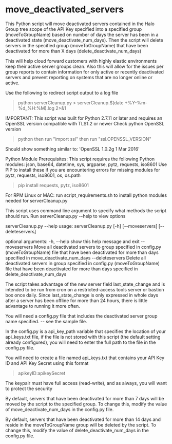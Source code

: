 # move_deactivated_servers

This Python script will move deactivated servers contained in the
Halo Group tree scope of the API Key specified into a specified
group (moveToGroupName) based on number of days the server has been in
a deactivated state (move_deactivate_num_days). Then the script will
delete servers in the specified group (moveToGroupName) that have been
deactivated for more than X days (delete_deactivate_num_days)

This will help cloud forward customers with highly elastic environments
keep their active server groups clean. Also this will allow for the issues
per group reports to contain information for only active or recently
deactivated servers and prevent reporting on systems that are no longer
online or active.

Use the following to redirect script output to a log file
>python serverCleanup.py >  serverCleanup.$(date +%Y-%m-%d_%H:%M).log 2>&1

IMPORTANT:
This script was built for Python 2.7.11 or later and requires an OpenSSL
version compatible with TLS1.2 or newer
Check python OpenSSL version

  >python
  then run "import ssl"
  then run "ssl.OPENSSL_VERSION"

Should show something similar to:
'OpenSSL 1.0.2g  1 Mar 2016'


Python Module Prerequisites:
This script requires the following Python modules:
json, base64, datetime, sys, argparse, pytz, requests, iso8601
Use PIP to install these if you are encountering errors for missing modules
for pytz, requests, iso8601, os, os.path
   > pip install requests, pytz, iso8601

For RPM Linux or MAC: run script_requirements.sh to install python modules needed for serverCleanup.py

This script uses command line argument to specify what methods the script should run.
Run serverCleanup.py --help to view options

serverCleanup.py --help
usage: serverCleanup.py [-h] [--moveservers] [--deleteservers]

optional arguments:
  -h, --help       show this help message and exit
  --moveservers    Move all deactivated servers to group specified in
                   config.py (moveToGroupName) file that have been deactivated
                   for more than days specified in move_deactivate_num_days
  --deleteservers  Delete all deactivated servers in group specified in
                   config.py (moveToGroupName) file that have been deactivated
                   for more than days specified in delete_deactivate_num_days


The script takes advantage of the new server field last_state_change and
is intended to be run from cron on a restricted-access tools server or
bastion box once daily.  Since last_state_change is only expressed in whole
days after a server has been offline for more than 24 hours, there is little
advantage to running it more often.

You will need a config.py file that includes the deactivated server group name
specified. -- see the sample file.

In the config.py is a api_key_path variable that specifies the location of your api_keys.txt file, if the file is not stored with this script (the default setting already configured), you will need to enter the full path to the file in the config.py file.

You will need to create a file named api_keys.txt that contains your API Key ID and API Key Secret using this format
> apikeyID:apikeySecret

The keypair must have full access (read-write), and as always, you will want to
protect the security

By default, servers that have been deactivated for more than 7 days will be
moved by the script to the specified group. To change this, modify the value
of move_deactivate_num_days in the config.py file.

By default, servers that have been deactivated for more than 14 days and reside
in the moveToGroupName group will be deleted by the script.
To change this, modify the value of delete_deactivate_num_days in the
config.py file.
